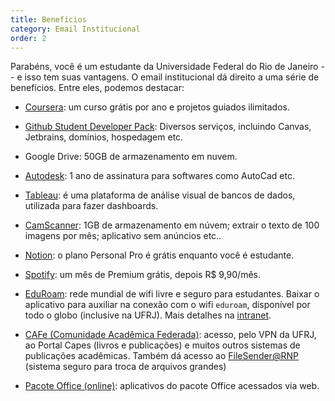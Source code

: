 ```yaml
---
title: Benefícios
category: Email Institucional
order: 2
---
```


Parabéns, você é um estudante da Universidade Federal do Rio de Janeiro -- e isso tem suas vantagens.
O email institucional dá direito a uma série de benefícios. 
Entre eles, podemos destacar:

+ [Coursera](https://www.coursera.org/for-university-and-college-students): um curso grátis por ano e projetos guiados ilimitados.

+ [Github Student Developer Pack](https://education.github.com/pack): Diversos serviços, incluindo Canvas, Jetbrains, domínios, hospedagem etc.

+ Google Drive: 50GB de armazenamento em nuvem.

+ [Autodesk](https://www.autodesk.com.br/education/edu-software/overview): 1 ano de assinatura para softwares como AutoCad etc.

+ [Tableau](https://www.tableau.com/pt-br/academic/students): é uma plataforma de análise visual de bancos de dados, utilizada para fazer dashboards.

+ [CamScanner](https://camscanner.medium.com/camscanner-now-provides-free-advanced-features-to-students-and-educators-29c5263d2b93): 1GB de armazenamento em núvem; extrair o texto de 100 imagens por mês; aplicativo sem anúncios etc..

+ [Notion](https://www.notion.so/): o plano Personal Pro é grátis enquanto você é estudante.

+ [Spotify](https://www.spotify.com/br/student/): um mês de Premium grátis, depois R$ 9,90/mês.

+ [EduRoam](https://eduroam.org/): rede mundial de wifi livre e seguro para estudantes. Baixar o aplicativo para auxiliar na conexão com o wifi `eduroam`, disponível por todo o globo (inclusive na UFRJ). Mais detalhes na [intranet](https://intranet.ufrj.br/portal/eduroam-2/).

+ [CAFe (Comunidade Acadêmica Federada)](https://intranet.ufrj.br/portal/cafe-2/): acesso, pelo VPN da UFRJ, ao Portal Capes (livros e publicações) e muitos outros sistemas de publicações acadêmicas. Também dá acesso ao [FileSender@RNP](https://filesender.rnp.br/) (sistema seguro para troca de arquivos grandes)

+ [Pacote Office (online)](https://www.microsoft.com/pt-br/education/products/office): aplicativos do pacote Office acessados via web.
